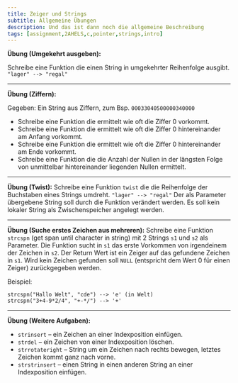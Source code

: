 ```yaml
---
title: Zeiger und Strings
subtitle: Allgemeine Übungen
description: Und das ist dann noch die allgemeine Beschreibung
tags: [assignment,2AHELS,c,pointer,strings,intro]
---
```


**Übung (Umgekehrt ausgeben):**

Schreibe eine Funktion die einen String in umgekehrter Reihenfolge ausgibt. `"lager" --> "regal"`

---

**Übung (Ziffern):**

Gegeben: Ein String aus Ziffern, zum Bsp. `00033040500000340000`

- Schreibe eine Funktion die ermittelt wie oft die Ziffer 0 vorkommt.
- Schreibe eine Funktion die ermittelt wie oft die Ziffer 0 hintereinander am Anfang vorkommt.
- Schreibe eine Funktion die ermittelt wie oft die Ziffer 0 hintereinander am Ende vorkommt.
- Schreibe eine Funktion die die Anzahl der Nullen in der längsten Folge von unmittelbar hintereinander liegenden Nullen ermittelt. 


---

**Übung (Twist):**
Schreibe eine Funktion `twist` die die Reihenfolge der Buchstaben eines Strings umdreht.
`"lager" --> "regal"`
Der als Parameter übergebene String soll durch die Funktion verändert werden. Es soll kein lokaler String als Zwischenspeicher angelegt werden.

---

**Übung (Suche erstes Zeichen aus mehreren):**
Schreibe eine Funktion `strcspn` (get span until character in string) mit 2 Strings `s1` und `s2` als Parameter.
Die Funktion sucht in `s1` das erste Vorkommen von irgendeinem der Zeichen in `s2`.
Der Return Wert ist ein Zeiger auf das gefundene Zeichen in `s1`.
Wird kein Zeichen gefunden soll `NULL` (entspricht dem Wert 0 für einen Zeiger) zurückgegeben werden.

Beispiel:

```
strcspn("Hallo Welt", "cde") --> 'e' (in Welt)
strcspn("3+4-9*2/4", "+-*/") --> '+'
```


---

**Übung (Weitere Aufgaben):**

- `strinsert` – ein Zeichen an einer Indexposition einfügen.
- `strdel` – ein Zeichen von einer Indexposition löschen.
- `strrotateright` – String um ein Zeichen nach rechts bewegen, letztes Zeichen kommt ganz nach vorne.
- `strstrinsert` – einen String in einen anderen String an einer Indexposition einfügen.




